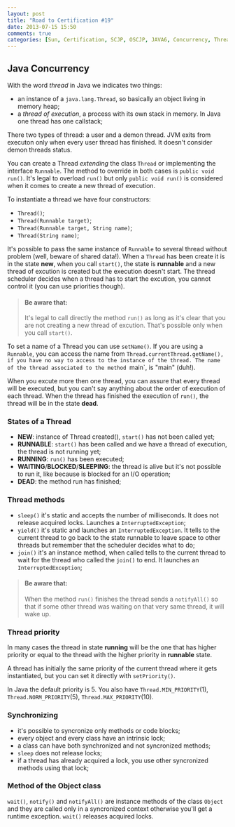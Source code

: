 ```yaml
---
layout: post
title: "Road to Certification #19"
date: 2013-07-15 15:50
comments: true
categories: [Sun, Certification, SCJP, OSCJP, JAVA6, Concurrency, Threads]
---
```

## Java Concurrency
With the word *thread* in Java we indicates two things:

* an instance of a `java.lang.Thread`, so basically an object living in memory heap;
* a *thread of execution*, a process with its own stack in memory. In Java one thread has one callstack;

There two types of thread: a user and a demon thread. JVM exits from executon only when every user thread has finished. It doesn't consider demon threads status.

You can create a Thread *extending* the class `Thread` or implementing the interface `Runnable`. The method to override in both cases is `public void run()`. It's legal to overload `run()` but only `public void run()` is considered when it comes to create a new thread of execution.
<!-- more -->
To instantiate a thread we have four constructors:

* `Thread()`;
* `Thread(Runnable target)`;
* `Thread(Runnable target, String name)`;
* `Thread(String name)`;

It's possible to pass the same instance of `Runnable` to several thread without problem (well, beware of shared data!). When a `Thread` has been create it is in the state **new**, when you call `start()`, the state is **runnable** and a new thread of excution is created but the execution doesn't start. The thread scheduler decides when a thread has to start the excution, you cannot control it (you can use priorities though).

> #### Be aware that:
> It's legal to call directly the method `run()` as long as it's clear that you are not creating a new thread of excution. That's possible only when you call `start()`.

To set a name of a Thread you can use `setName()`. If you are using a `Runnable`, you can access the name from `Thread.currentThread.getName(), if you have no way to access to the instance of the thread. The name of the thread associated to the method `main`, is "main" (duh!).

When you excute more then one thread, you can assure that every thread will be executed, but you can't say anything about the order of execution of each thread. When the thread has finished the execution of `run()`, the thread will be in the state **dead**.

### States of a Thread

* **NEW**: instance of Thread created(), `start()` has not been called yet;
* **RUNNABLE**: `start()` has been called and we have a thread of execution, the thread is not running yet;
* **RUNNING**: `run()` has been executed;
* **WAITING**/**BLOCKED**/**SLEEPING**: the thread is alive but it's not possible to run it, like because is blocked for an I/O operation;
* **DEAD**: the method run has finished;

### Thread methods

* `sleep()` it's static and accepts the number of milliseconds. It does not release acquired locks. Launches a `InterruptedException`;
* `yield()` it's static and launches an `InterruptedException`. It tells to the current thread to go back to the state runnable to leave space to other threads but remember that the scheduler decides what to do;
* `join()` it's an instance method, when called tells to the current thread to wait for the thread who called the `join()` to end. It launches an `InterruptedException`;

> #### Be aware that:
> When the method `run()` finishes the thread sends a `notifyAll()` so that if some other thread was waiting on that very same thread, it will wake up.

### Thread priority

In many cases the thread in state **running** will be the one that has higher priority or equal to the thread with the higher priority in **runnable** state.

A thread has initially the same priority of the current thread where it gets instantiated, but you can set it directly with `setPriority()`.

In Java the default priority is 5. You also have `Thread.MIN_PRIORITY`(1), `Thread.NORM_PRIORITY`(5), `Thread.MAX_PRIORITY`(10).

### Synchronizing

* it's possible to syncronize only methods or code blocks;
* every object and every class have an intrinsic lock;
* a class can have both synchronized and not syncronized methods;
* `sleep` does not release locks;
* if a thread has already acquired a lock, you use other syncronized methods using that lock;

### Method of the Object class
`wait()`, `notify()` and `notifyAll()` are instance methods of the class `Object` and they are called only in a syncronized context otherwise you'll get a runtime exception.  `wait()` releases acquired locks.
